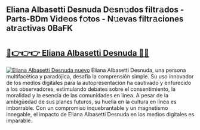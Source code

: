 ## Eliana Albasetti Desnuda D𝚎sn𝚞dos filtr𝚊dos - Parts-BDm Vid𝚎os f𝚘tos - N𝚞evas filtr𝚊ciones atr𝚊ctivas 0BaFK

# <h2><a href="http://mb61yzw.tromn.icu/?c=Eliana+Albasetti+Desnuda">🔗👉👉👉 Eliana Albasetti Desnuda 🔗🔗</a></h2>

[![Eliana Albasetti Desnuda nuevo](https://i.imgur.com/pEAQMta.gif)](http://mb61yzw.tromn.icu/?c=Eliana+Albasetti+Desnuda)
Eliana Albasetti Desnuda, una persona multifacética y paradójica, desafía la comprensión simple. Su uso innovador de los medios digitales para la autopresentación ha cautivado y enfurecido a los observadores, estimulando debates sobre el consentimiento, la moralidad y la esencia de las comunidades en línea. A pesar de la ambigüedad de sus planes futuros, su huella en la cultura en línea es imborrable. Con un compromiso inquebrantable y un magnetismo innegable, el impacto de Eliana Albasetti Desnuda en los medios digitales es imparable.
